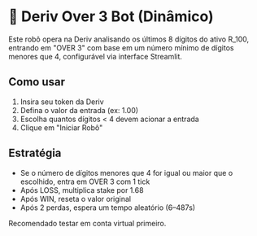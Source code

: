 
# 🤖 Deriv Over 3 Bot (Dinâmico)

Este robô opera na Deriv analisando os últimos 8 dígitos do ativo R_100, entrando em "OVER 3" com base em um número mínimo de dígitos menores que 4, configurável via interface Streamlit.

## Como usar
1. Insira seu token da Deriv
2. Defina o valor da entrada (ex: 1.00)
3. Escolha quantos dígitos < 4 devem acionar a entrada
4. Clique em "Iniciar Robô"

## Estratégia
- Se o número de dígitos menores que 4 for igual ou maior que o escolhido, entra em OVER 3 com 1 tick
- Após LOSS, multiplica stake por 1.68
- Após WIN, reseta o valor original
- Após 2 perdas, espera um tempo aleatório (6–487s)

Recomendado testar em conta virtual primeiro.
